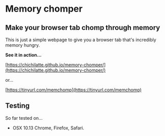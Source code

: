 # Memory chomper
## Make your browser tab chomp through memory


This is just a simple webpage to give you a browser tab that's incredibly memory hungry.


**See it in action...**

[https://chichilatte.github.io/memory-chomper/](https://chichilatte.github.io/memory-chomper/)  

or...  

[https://tinyurl.com/memchomp](https://tinyurl.com/memchomp)


## Testing
So far tested on...
* OSX 10.13 Chrome, Firefox, Safari.
